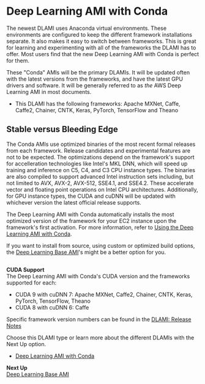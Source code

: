 # Deep Learning AMI with Conda<a name="overview-conda"></a>

The newest DLAMI uses Anaconda virtual environments\. These environments are configured to keep the different framework installations separate\. It also makes it easy to switch between frameworks\. This is great for learning and experimenting with all of the frameworks the DLAMI has to offer\. Most users find that the new Deep Learning AMI with Conda is perfect for them\. 

These "Conda" AMIs will be the primary DLAMIs\. It will be updated often with the latest versions from the frameworks, and have the latest GPU drivers and software\. It will be generally referred to as *the* AWS Deep Learning AMI in most documents\.
+ This DLAMI has the following frameworks: Apache MXNet, Caffe, Caffe2, Chainer, CNTK, Keras, PyTorch, TensorFlow and Theano

## Stable versus Bleeding Edge<a name="overview-conda-stability"></a>

The Conda AMIs use optimized binaries of the most recent formal releases from each framework\. Release candidates and experimental features are not to be expected\. The optimizations depend on the framework's support for accelleration technologies like Intel's MKL DNN, which will speed up training and inference on C5, C4, and C3 CPU instance types\. The binaries are also compiled to support advanced Intel instruction sets including, but not limited to AVX, AVX\-2, AVX\-512, SSE4\.1, and SSE4\.2\. These accelerate vector and floating point operations on Intel CPU architectures\. Additionally, for GPU instance types, the CUDA and cuDNN will be updated with whichever version the latest official release supports\. 

 The Deep Learning AMI with Conda automatically installs the most optimized version of the framework for your EC2 instance upon the framework's first activation\. For more information, refer to [Using the Deep Learning AMI with Conda](tutorial-conda.md)\. 

If you want to install from source, using custom or optimized build options, the [Deep Learning Base AMI](overview-base.md)'s might be a better option for you\.

## <a name="overview-conda-cuda"></a>

**CUDA Support**  
The Deep Learning AMI with Conda's CUDA version and the frameworks supported for each:
+ CUDA 9 with cuDNN 7: Apache MXNet, Caffe2, Chainer, CNTK, Keras, PyTorch, TensorFlow, Theano
+ CUDA 8 with cuDNN 6: Caffe

Specific framework version numbers can be found in the [DLAMI: Release Notes](appendix-ami-release-notes.md)

Choose this DLAMI type or learn more about the different DLAMIs with the Next Up option\.
+ [Deep Learning AMI with Conda](conda.md)

**Next Up**  
[Deep Learning Base AMI](overview-base.md)